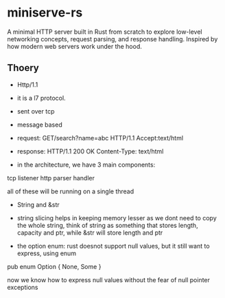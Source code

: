 # miniserve-rs
A minimal HTTP server built in Rust from scratch to explore low-level networking concepts, request parsing, and response handling. Inspired by how modern web servers work under the hood.

## Thoery
- Http/1.1
- it is a l7 protocol. 
- sent over tcp
- message based

- request: GET/search?name=abc HTTP/1.1 Accept:text/html
- response: HTTP/1.1 200 OK Content-Type: text/html 

- in the architecture, we have 3 main components:

tcp listener
http parser
handler

all of these will be running on a single thread

- String and &str
- string slicing helps in keeping memory lesser as we dont need to copy the whole string, think of string as something that stores length, capacity and ptr, while &str will store length and ptr

- the option enum:
rust doesnot support null values, but it still want to express, using enum 

pub enum Option<T> {
    None, 
    Some<T>
}

now we know how to express null values without the fear of null pointer exceptions